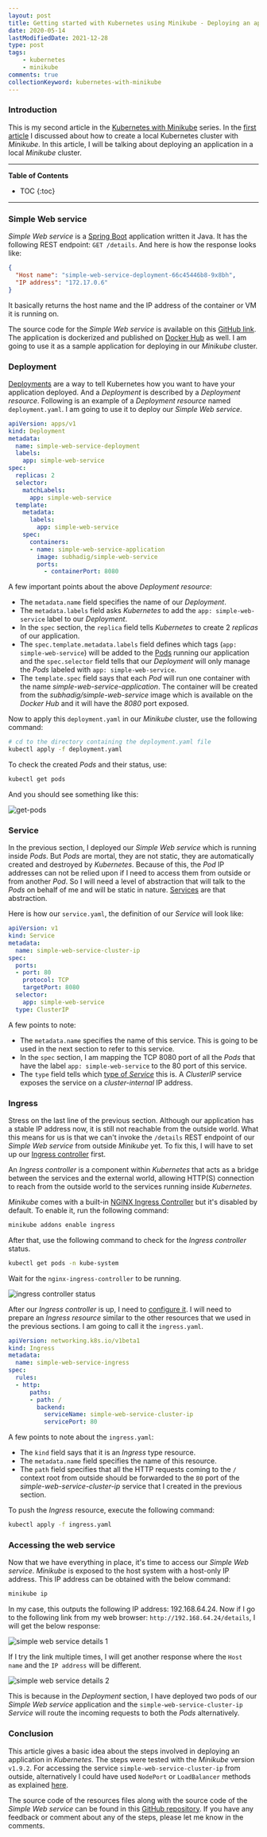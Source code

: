 ```yaml
---
layout: post
title: Getting started with Kubernetes using Minikube - Deploying an application
date: 2020-05-14
lastModifiedDate: 2021-12-28
type: post
tags:
    - kubernetes
    - minikube
comments: true
collectionKeyword: kubernetes-with-minikube
---
```

### Introduction
This is my second article in the
[Kubernetes with Minikube](collections/kubernetes-with-minikube.html) series.
In the
[first article](getting-started-with-kubernetes-using-minikube-installation.html)
I discussed about how to create a local Kubernetes cluster with *Minikube*. In
this article, I will be talking about deploying an application in a local
*Minikube* cluster.

---
**Table of Contents**
* TOC
{:toc}
---

### Simple Web service
*Simple Web service* is a [Spring Boot](https://spring.io/projects/spring-boot)
application written it Java. It has the following REST endpoint:
`GET /details`. And here is how the response looks like:

```json
{
  "Host name": "simple-web-service-deployment-66c45446b8-9x8bh",
  "IP address": "172.17.0.6"
}
```

It basically returns the host name and the IP address of the container or VM
it is running on.

The source code for the *Simple Web service* is available on this
[GitHub link](https://github.com/subhadig/kubernetes-with-minikube/tree/master/simple-web-service).
The application is dockerized and published on
[Docker Hub](https://hub.docker.com/r/subhadig/simple-web-service) as well. I
am going to use it as a sample application for deploying in our *Minikube*
cluster.

### Deployment
[Deployments](https://kubernetes.io/docs/concepts/workloads/controllers/deployment/)
are a way to tell Kubernetes how you want to have your application deployed.
And a *Deployment* is described by a *Deployment resource*. Following is an
example of a *Deployment resource* named `deployment.yaml`. I am going to
use it to deploy our *Simple Web service*.

```yaml
apiVersion: apps/v1
kind: Deployment
metadata:
  name: simple-web-service-deployment
  labels:
    app: simple-web-service
spec:
  replicas: 2
  selector:
    matchLabels:
      app: simple-web-service
  template:
    metadata:
      labels:
        app: simple-web-service
    spec:
      containers:
      - name: simple-web-service-application
        image: subhadig/simple-web-service
        ports:
          - containerPort: 8080
```

A few important points about the above *Deployment resource*:
- The `metadata.name` field specifies the name of our *Deployment*.
- The `metadata.labels` field asks *Kubernetes* to add the
`app: simple-web-service` label to our *Deployment*.
- In the `spec` section, the `replica` field tells *Kubernetes* to create 2
*replicas* of our application.
- The `spec.template.metadata.labels` field defines which tags
(`app: simple-web-service`) will be added to the
[Pods](https://kubernetes.io/docs/concepts/workloads/pods/pod/) running our
application and the `spec.selector` field tells that our *Deployment* will only
manage the *Pods* labeled with `app: simple-web-service`.
- The `template.spec` field says that each *Pod* will run one container with
the name *simple-web-service-application*. The container will be created from
the *subhadig/simple-web-service* image which is available on the *Docker Hub*
and it will have the *8080* port exposed.

Now to apply this `deployment.yaml` in our *Minikube* cluster, use the
following command:

```bash
# cd to the directory containing the deployment.yaml file
kubectl apply -f deployment.yaml
```

To check the created *Pods* and their status, use:

```bash
kubectl get pods
```

And you should see something like this:

![get-pods](assets/images/minikube-deploy-get-pods.png)

### Service
In the previous section, I deployed our *Simple Web service* which is running
inside *Pods*. But *Pods* are mortal, they are not static, they are
automatically created and destroyed by *Kubernetes*. Because of this, the
*Pod* IP addresses can not be relied upon if I need to access them from
outside or from another *Pod*. So I will need a level of abstraction that will
talk to the *Pods* on behalf of me and will be static in nature.
[Services](https://kubernetes.io/docs/concepts/services-networking/service/)
are that abstraction.

Here is how our `service.yaml`, the definition of our *Service* will look like:

```yaml
apiVersion: v1
kind: Service
metadata:
  name: simple-web-service-cluster-ip
spec:
  ports:
  - port: 80
    protocol: TCP
    targetPort: 8080
  selector:
    app: simple-web-service
  type: ClusterIP
```

A few points to note:
- The `metadata.name` specifies the name of this service. This is going to be
used in the next section to refer to this service.
- In the `spec` section, I am mapping the TCP 8080 port of all the *Pods* that
have the label `app: simple-web-service` to the 80 port of this service.
- The `type` field tells which
[type of *Service*](https://kubernetes.io/docs/concepts/services-networking/service/#publishing-services-service-types)
this is. A *ClusterIP* service exposes the service on a *cluster-internal* IP
address.

### Ingress
Stress on the last line of the previous section. Although our application has
a stable IP address now, it is still not reachable from the outside world.
What this means for us is that we can't invoke the `/details` REST endpoint of
our *Simple Web service* from outside *Minikube* yet. To fix this, I will have
to set up our
[Ingress controller](https://kubernetes.io/docs/concepts/services-networking/ingress-controllers/)
first.

An *Ingress controller* is a component within *Kubernetes* that acts as a
bridge between the services and the external world, allowing HTTP(S) connection
to reach from the outside world to the services running inside *Kubernetes*.

*Minikube* comes with a built-in
[NGINX Ingress Controller](https://www.nginx.com/products/nginx/kubernetes-ingress-controller)
but it's disabled by default. To enable it, run the following command:

```bash
minikube addons enable ingress
```

After that, use the following command to check for the
*Ingress controller* status.

```bash
kubectl get pods -n kube-system
```

Wait for the `nginx-ingress-controller` to be running.

![ingress controller status](assets/images/minikube-deploy-ingress-controller-up.png)

After our *Ingress controller* is up, I need to 
[configure it](https://kubernetes.io/docs/tasks/access-application-cluster/ingress-minikube/).
I will need to prepare an *Ingress resource* similar to the other resources
that we used in the previous sections. I am going to call it the `ingress.yaml`.

```yaml
apiVersion: networking.k8s.io/v1beta1
kind: Ingress
metadata:
  name: simple-web-service-ingress
spec:
  rules:
  - http:
      paths:
      - path: /
        backend:
          serviceName: simple-web-service-cluster-ip
          servicePort: 80
```

A few points to note about the `ingress.yaml`:
- The `kind` field says that it is an *Ingress* type resource.
- The `metadata.name` field specifies the name of this resource.
- The `path` field specifies that all the HTTP requests coming to the `/`
context root from outside should be forwarded to the `80` port of the 
*simple-web-service-cluster-ip* service that I created in the previous section.

To push the *Ingress* resource, execute the following command:

```bash
kubectl apply -f ingress.yaml
```

### Accessing the web service
Now that we have everything in place, it's time to access our
*Simple Web service*. *Minikube* is exposed to the host system with a
host-only IP address. This IP address can be obtained with the below command:

```bash
minikube ip
```

In my case, this outputs the following IP address: 192.168.64.24. Now if I go
to the following link from my web browser: `http://192.168.64.24/details`, I
will get the below response:

![simple web service details 1](assets/images/minikube-deploy-simple-web-service-details-1.png)

If I try the link multiple times, I will get another response where the
`Host name` and the `IP address` will be different.

![simple web service details 2](assets/images/minikube-deploy-simple-web-service-details-2.png)

This is because in the *Deployment* section, I have deployed two pods of our
*Simple Web service* application and the `simple-web-service-cluster-ip`
*Service* will route the incoming requests to both the *Pods* alternatively.

### Conclusion
This article gives a basic idea about the steps involved in deploying an
application in *Kubernetes*.
The steps were tested with the *Minikube* version `v1.9.2`.
For accessing the service `simple-web-service-cluster-ip` from outside,
alternatively I could have used `NodePort` or `LoadBalancer` methods as
explained [here](https://minikube.sigs.k8s.io/docs/handbook/accessing/).

The source code of the resources files along with the source code of the
*Simple Web service* can be found in this
[GitHub repository](https://github.com/subhadig/kubernetes-with-minikube/tree/master/deploy-application).
If you have any feedback or comment about any of the steps, please let me know
in the comments.
